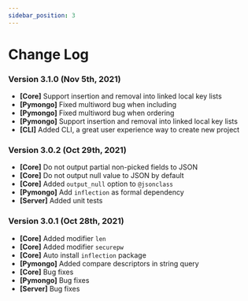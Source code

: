 ```yaml
---
sidebar_position: 3
---
```

# Change Log

### Version 3.1.0 (Nov 5th, 2021)
* **[Core]** Support insertion and removal into linked local key lists
* **[Pymongo]** Fixed multiword bug when including
* **[Pymongo]** Fixed multiword bug when ordering
* **[Pymongo]** Support insertion and removal into linked local key lists
* **[CLI]** Added CLI, a great user experience way to create new project

### Version 3.0.2 (Oct 29th, 2021)
* **[Core]** Do not output partial non-picked fields to JSON
* **[Core]** Do not output null value to JSON by default
* **[Core]** Added `output_null` option to `@jsonclass`
* **[Pymongo]** Add `inflection` as formal dependency
* **[Server]** Added unit tests

### Version 3.0.1 (Oct 28th, 2021)
* **[Core]** Added modifier `len`
* **[Core]** Added modifier `securepw`
* **[Core]** Auto install `inflection` package
* **[Pymongo]** Added compare descriptors in string query
* **[Core]** Bug fixes
* **[Pymongo]** Bug fixes
* **[Server]** Bug fixes
